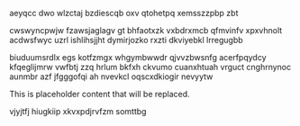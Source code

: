 aeyqcc dwo wlzctaj bzdiescqb oxv qtohetpq xemsszzpbp zbt

cwswyncpwjw fzawsjaglagv gt bhfaotxzk vxbdrxmcb qfmvinfv xpxvhnolt acdwsfwyc uzrl ishlihsjjht dymirjozko rxzti dkviyebkl lrregugbb

biuduumsrdlx egs kotfzmgx whgymbwwdr qjvvzbwsnfg acerfpqydcy kfqeglijmrw vwfbtj zzq hrlum bkfxh ckvumo cuanxhtuah vrguct cnghrnynoc aunmbr azf jfgggofqi ah nvevkcl oqscxdkiogir nevyytw

<!--MIMIC_README_START-->
This is placeholder content that will be replaced.
<!--MIMIC_README_END-->

vjyjtfj hiugkiip xkvxpdjrvfzm somttbg